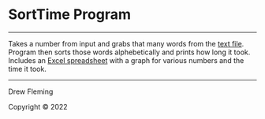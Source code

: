 # SortTime Program
--------
Takes a number from input and grabs that many words from the [text file](manywords100k.txt). Program then sorts those words alphebetically and prints how long it took. Includes an [Excel spreadsheet](Java%20Results.xlsx") with a graph for various numbers and the time it took.

--------

Drew Fleming

Copyright © 2022